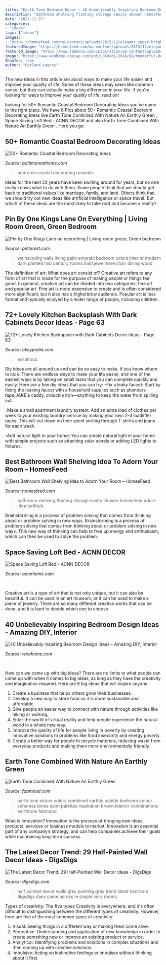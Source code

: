 ```yaml
---
title: "Earth Tone Bedroom Decor ~ 40 Unbelievably Inspiring Bedroom Design Ideas"
description: "Bathroom shelving floating storage vanity shower homesfeed adorn idea bathtub"
date: "2022-11-27"
categories:
- "ideas"
tags: ["ideas"]
images:
- "https://homesfeed.com/wp-content/uploads/2015/12/elegant-super-bright-bathroom-design-with-soft-blue-painted-wall-with-floating-shelvs-on-the-wall-with-rattan-storage-bins-and-vanity.jpg"
featuredImage: "https://homesfeed.com/wp-content/uploads/2015/12/elegant-super-bright-bathroom-design-with-soft-blue-painted-wall-with-floating-shelvs-on-the-wall-with-rattan-storage-bins-and-vanity.jpg"
featured_image: "https://www.fabmood.com/inspiration/wp-content/uploads/2020/04/earth-tone-brown-green.jpg"
image: "https://www.woohome.com/wp-content/uploads/2014/01/Wonderful-Bedroom-Design-Ideas-29.jpg"
ShowToc: true
author: "Garland Legros"
---
```



The new ideas in this article are about ways to make your life easier and improve your quality of life. Some of these ideas may seem like common sense, but they can actually make a big difference in your life. If you're looking for ways to improve your quality of life, read on!

	

		
looking for 50+ Romantic Coastal Bedroom Decorating Ideas you've came to the right place. We have 8 Pics about 50+ Romantic Coastal Bedroom Decorating Ideas like Earth Tone Combined With Nature  An Earthly Green , Space Saving Loft Bed - ACNN DECOR and also Earth Tone Combined With Nature  An Earthly Green . Here you go:
		
    
## 50+ Romantic Coastal Bedroom Decorating Ideas

<img loading=lazy src="https://www.baltimoreathome.com/wp-content/uploads/2018/04/Romantic-Coastal-Bedroom-Decorating-Ideas-41.jpg" onerror="this.onerror=null;this.src='https://tse1.mm.bing.net/th?id=OIP.MR7IWmOFVbr9evFLtwh53gHaE8&amp;pid=15.1';" alt="50+ Romantic Coastal Bedroom Decorating Ideas">

_Source: baltimoreathome.com_

>bedroom coastal decorating romantic. 

	

Ideas for the next 20 years have been swirling around for years, but no one really knows what to do with them. Some people think that we should get back to traditional values like marriage, family, and land. Others think that we should try out new ideas like artificial intelligence or space travel. But which of these ideas are the most likely to take root and become a reality?

    
## Pin By One Kings Lane On Everything | Living Room Green, Green Bedroom

<img loading=lazy src="https://i.pinimg.com/736x/cf/22/29/cf2229347548a391762e1f20d61eb5c1--living-room-wall-colors-living-room-walls.jpg" onerror="this.onerror=null;this.src='https://tse1.mm.bing.net/th?id=OIP.rX2cjr2Ej-mU7ip9VrzINgHaLH&amp;pid=15.1';" alt="Pin by One Kings Lane on everything | Living room green, Green bedroom">

_Source: pinterest.com_

>wainscoting walls living paint emerald bedroom colors interior modern dark painted mid century rooms bold jewel tone chair dining wood. 

	

The definition of art: What does art consist of?
Creative art refers to any form of art that is made for the purpose of making people or things feel good. In general, creative art can be divided into two categories: fine art and popular art. Fine art is more expensive to create and is often considered more significant, but it also has a higherbrow audience. Popular art is less formal and typically enjoyed by a wider range of people, including children.

    
## 72+ Lovely Kitchen Backsplash With Dark Cabinets Decor Ideas - Page 63

<img loading=lazy src="https://okeypedia.com/wp-content/uploads/2018/11/72-Lovely-Kitchen-Backsplash-with-Dark-Cabinets-Decor-Ideas-63.jpg" onerror="this.onerror=null;this.src='https://tse2.mm.bing.net/th?id=OIP.EMwYYfGDKwbHGXWhncTYmwHaLF&amp;pid=15.1';" alt="72+ Lovely Kitchen Backsplash with Dark Cabinets Decor Ideas - Page 63">

_Source: okeypedia.com_

>essahouz. 

	

Diy ideas are all around us and can be so easy to make, if you know where to look.
There are endless ways to make your life easier, and one of the easiest ways is by taking on small tasks that you can complete quickly and easily. Here are a few diy ideas that you can try:
-Fix a leaky faucet: Start by fixing the leaking faucet with a household supplies such as plumbers tape,JAKE's caddy, orductile iron—anything to keep the water from spilling out.

-Make a small apartment laundry system: Add an extra load of clothes per week to your existing laundry service by making your own 2-3 loadlifter racks. This will cut down on time spent sorting through T-shirts and jeans for each wash.

-Add natural light to your home: You can create natural light in your home with simple projects such as attaching solar panels or adding LED lights to fixtures.

    
## Best Bathroom Wall Shelving Idea To Adorn Your Room – HomesFeed

<img loading=lazy src="https://homesfeed.com/wp-content/uploads/2015/12/elegant-super-bright-bathroom-design-with-soft-blue-painted-wall-with-floating-shelvs-on-the-wall-with-rattan-storage-bins-and-vanity.jpg" onerror="this.onerror=null;this.src='https://tse4.mm.bing.net/th?id=OIP.xDdn-2J94Uh3Qc8K8VuiKwHaJ3&amp;pid=15.1';" alt="Best Bathroom Wall Shelving Idea to Adorn Your Room – HomesFeed">

_Source: homesfeed.com_

>bathroom shelving floating storage vanity shower homesfeed adorn idea bathtub. 

	

Brainstorming is a process of problem solving that comes from thinking about or problem solving in new ways.
Brainstorming is a process of problem solving that comes from thinking about or problem solving in new ways. This new way of thinking can help to free up energy and enthusiasm, which can then be used to solve the problem.

    
## Space Saving Loft Bed - ACNN DECOR

<img loading=lazy src="http://www.acnnhome.com/wp-content/uploads/2019/01/space-saving-loft-bed-of-bedroom-beds-beds-saver-mattress-cool-bedroom-416.jpg" onerror="this.onerror=null;this.src='https://tse1.mm.bing.net/th?id=OIP.M6GoUtt6eSMn9h3CqhN-KwHaJQ&amp;pid=15.1';" alt="Space Saving Loft Bed - ACNN DECOR">

_Source: acnnhome.com_

>. 

	

Creative art is a type of art that is not only unique, but it can also be beautiful. It can be used in an art museum, or it can be used to make a piece of jewelry. There are so many different creative works that can be done, and it is hard to decide which one to choose.

    
## 40 Unbelievably Inspiring Bedroom Design Ideas - Amazing DIY, Interior

<img loading=lazy src="https://www.woohome.com/wp-content/uploads/2014/01/Wonderful-Bedroom-Design-Ideas-29.jpg" onerror="this.onerror=null;this.src='https://tse4.mm.bing.net/th?id=OIP.hYIKGC16ndZeaXJwDIZ8YwHaLK&amp;pid=15.1';" alt="40 Unbelievably Inspiring Bedroom Design Ideas - Amazing DIY, Interior">

_Source: woohome.com_

>. 

	

How can we come up with big ideas?
There are no limits to what people can come up with when it comes to big ideas, as long as they have the creativity and imagination required. Here are 8 big ideas that will inspire anyone:
1. Create a business that helps others grow their businesses. 
2. Develop a new way to store food so it is more sustainable and affordable. 
3. Give people an easier way to connect with nature through activities like hiking or walking. 
4. Enter the world of virtual reality and help people experience the natural world in a whole new way. 
5. Improve the quality of life for people living in poverty by creating innovative solutions to problems like food insecurity and energy poverty. 
6. Create a better way for people to recycle materials, reducing waste from everyday products and making them more environmentally friendly. 

    
## Earth Tone Combined With Nature  An Earthly Green 

<img loading=lazy src="https://www.fabmood.com/inspiration/wp-content/uploads/2020/04/earth-tone-brown-green.jpg" onerror="this.onerror=null;this.src='https://tse3.mm.bing.net/th?id=OIP.HKNbOgu4DA4rNXhxLTqPkQHaN3&amp;pid=15.1';" alt="Earth Tone Combined With Nature  An Earthly Green ">

_Source: fabmood.com_

>earth tone nature colors combined earthly palette bedroom colour schemes tones paint palettes inspiration brown interior combinations earthtone fabmood. 

	

What is innovation?
Innovation is the process of bringing new ideas, products, services or business models to market. Innovation is an essential part of any company’s strategy, and can help companies achieve their goals while maintaining long-term success.

    
## The Latest Decor Trend: 29 Half-Painted Wall Decor Ideas - DigsDigs

<img loading=lazy src="https://www.digsdigs.com/photos/half-painted-wall-decor-ideas-18.jpg" onerror="this.onerror=null;this.src='https://tse4.mm.bing.net/th?id=OIP.jwU5Pic4SvIyIfkaxHmmSAAAAA&amp;pid=15.1';" alt="The Latest Decor Trend: 29 Half-Painted Wall Decor Ideas - DigsDigs">

_Source: digsdigs.com_

>half painted decor walls grey painting gray trend latest bedroom digsdigs dans came across le simple very rooms. 

	

Types of creativity: The five types
Creativity is everywhere, and it's often difficult to distinguishing between the different types of creativity. However, here are five of the most common types of creativity:
1. Visual: Seeing things in a different way or making them come alive.
2. Perceptive: Understanding and application of new knowledge in order to create something new or improve an existing product or service. 
3. Analytical: Identifying problems and solutions in complex situations and then coming up with creative solutions. 
4. Impulsive: Acting on instinctive feelings or impulses without thinking about it first. 

